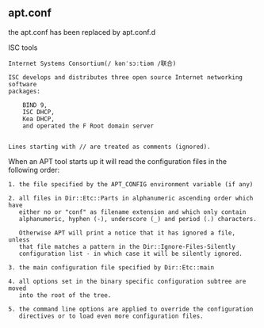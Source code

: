 

## apt.conf

the apt.conf has been replaced by apt.conf.d

ISC tools

    Internet Systems Consortium(/ kənˈsɔːtiəm /联合)

    ISC develops and distributes three open source Internet networking software
    packages:

        BIND 9,
        ISC DHCP,
        Kea DHCP,
        and operated the F Root domain server


    Lines starting with // are treated as comments (ignored). 

When an APT tool starts up it will read the configuration files in the
following order:

    1. the file specified by the APT_CONFIG environment variable (if any)

    2. all files in Dir::Etc::Parts in alphanumeric ascending order which have
       either no or "conf" as filename extension and which only contain
       alphanumeric, hyphen (-), underscore (_) and period (.) characters.

       Otherwise APT will print a notice that it has ignored a file, unless
       that file matches a pattern in the Dir::Ignore-Files-Silently
       configuration list - in which case it will be silently ignored.

    3. the main configuration file specified by Dir::Etc::main

    4. all options set in the binary specific configuration subtree are moved
       into the root of the tree.

    5. the command line options are applied to override the configuration
       directives or to load even more configuration files.




